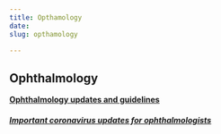 ```yaml
---
title: Opthamology
date: 
slug: opthamology

---
```

## Ophthalmology

[**Ophthalmology updates and guidelines**](https://www.aao.org/headline/alert-important-coronavirus-context)

###### [**Important coronavirus updates for ophthalmologists**](https://www.aao.org/headline/alert-important-coronavirus-context)
